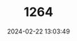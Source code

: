 ---
title: "1264"
category: "Andalgalomys olrogi"
draft: false
date: 2024-02-22 13:03:49
languages:
  English: ["Olrog's Chaco Mouse", "Olrog’s Pericote"]
  German: ["Olrog-Chacomaus", "Olrog-Chaco-Maus"]
---